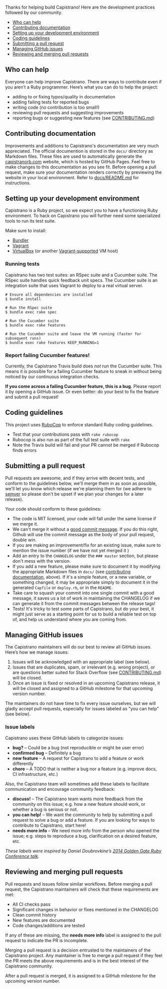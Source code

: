 Thanks for helping build Capistrano! Here are the development practices followed by our community.

* [Who can help](#who-can-help)
* [Contributing documentation](#contributing-documentation)
* [Setting up your development environment](#setting-up-your-development-environment)
* [Coding guidelines](#coding-guidelines)
* [Submitting a pull request](#submitting-a-pull-request)
* [Managing GitHub issues](#managing-github-issues)
* [Reviewing and merging pull requests](#reviewing-and-merging-pull-requests)

## Who can help

Everyone can help improve Capistrano. There are ways to contribute even if you aren’t a Ruby programmer. Here’s what you can do to help the project:

* adding to or fixing typos/quality in documentation
* adding failing tests for reported bugs
* writing code (no contribution is too small!)
* reviewing pull requests and suggesting improvements
* reporting bugs or suggesting new features (see [CONTRIBUTING.md][])

## Contributing documentation

Improvements and additions to Capistrano's documentation are very much appreciated. The official documention is stored in the `docs/` directory as Markdown files. These files are used to automatically generate the [capistranorb.com](http://capistranorb.com/) website, which is hosted by GitHub Pages. Feel free to make changes to this documentation as you see fit. Before opening a pull request, make sure your documentation renders correctly by previewing the website in your local environment. Refer to [docs/README.md][] for instructions.

## Setting up your development environment

Capistrano is a Ruby project, so we expect you to have a functioning Ruby environment. To hack on Capistrano you will further need some specialized tools to run its test suite.

Make sure to install:

* [Bundler](https://bundler.io/)
* [Vagrant](https://www.vagrantup.com/)
* [VirtualBox](https://www.virtualbox.org/wiki/Downloads) (or another [Vagrant-supported](https://docs.vagrantup.com/v2/getting-started/providers.html) VM host)


### Running tests

Capistrano has two test suites: an RSpec suite and a Cucumber suite. The RSpec suite handles quick feedback unit specs. The Cucumber suite is an integration suite that uses Vagrant to deploy to a real virtual server.

```
# Ensure all dependencies are installed
$ bundle install

# Run the RSpec suite
$ bundle exec rake spec

# Run the Cucumber suite
$ bundle exec rake features

# Run the Cucumber suite and leave the VM running (faster for subsequent runs)
$ bundle exec rake features KEEP_RUNNING=1
```

### Report failing Cucumber features!

Currently, the Capistrano Travis build does *not* run the Cucumber suite. This means it is possible for a failing Cucumber feature to sneak in without being noticed by our continuous integration checks.

**If you come across a failing Cucumber feature, this is a bug.** Please report it by opening a GitHub issue. Or even better: do your best to fix the feature and submit a pull request!

## Coding guidelines

This project uses [RuboCop](https://github.com/bbatsov/rubocop) to enforce standard Ruby coding guidelines.

* Test that your contributions pass with `rake rubocop`
* Rubocop is also run as part of the full test suite with `rake`
* Note the Travis build will fail and your PR cannot be merged if Rubocop finds errors

## Submitting a pull request

Pull requests are awesome, and if they arrive with decent tests, and conform to the guidelines below, we'll merge them in as soon as possible, we'll let you know which release we're planning them for (we adhere to [semver](http://semver.org/) so please don't be upset if we plan your changes for a later release).

Your code should conform to these guidelines:

 * The code is MIT licensed, your code will fall under the same license if we merge it.
 * We can't merge it without a [good commit message](http://robots.thoughtbot.com/5-useful-tips-for-a-better-commit-message). If you do this right, Github will use the commit message as the body of your pull request, double win.
 * If you are making an improvement/fix for an existing issue, make sure to mention the issue number (if we have not yet merged it )
 * Add an entry to the `CHANGELOG` under the `### master` section, but please don't mess with the version.
 * If you add a new feature, please make sure to document it by modifying the appropriate Markdown files in `docs/` (see [contributing documentation](#contributing-documentation), above). If it's a simple feature, or a new variable, or something changed, it may be appropriate simply to document it in the generated `Capfile` or `deploy.rb`, or in the `README`.
 * Take care to squash your commit into one single commit with a good message, it saves us a lot of work in maintaining the CHANGELOG if we can generate it from the commit messages between the release tags!
 * Tests! It's tricky to test some parts of Capistrano, but do your best, it might just serve as a starting point for us to build a reliable test on top of, and help us understand where you are coming from.

## Managing GitHub issues

The Capistrano maintainers will do our best to review all GitHub issues. Here’s how we manage issues:

1. Issues will be acknowledged with an appropriate label (see below).
2. Issues that are duplicates, spam, or irrelevant (e.g. wrong project), or are questions better suited for Stack Overflow (see [CONTRIBUTING.md][]) will be closed.
3. Once an issue is fixed or resolved in an upcoming Capistrano release, it will be closed and assigned to a GitHub milestone for that upcoming version number.

The maintainers do not have time to fix every issue ourselves, but we will gladly accept pull requests, especially for issues labeled as "you can help" (see below).

### Issue labels

Capistrano uses these GitHub labels to categorize issues:

* **bug?** – Could be a bug (not reproducible or might be user error)
* **confirmed bug** – Definitely a bug
* **new feature** – A request for Capistrano to add a feature or work differently
* **chore** – A TODO that is neither a bug nor a feature (e.g. improve docs, CI infrastructure, etc.)

Also, the Capistrano team will sometimes add these labels to facilitate communication and encourage community feedback:

* **discuss!** – The Capistrano team wants more feedback from the community on this issue; e.g. how a new feature should work, or whether a bug is serious or not.
* **you can help!** – We want the community to help by submitting a pull request to solve a bug or add a feature. If you are looking for ways to contribute to Capistrano, start here!
* **needs more info** – We need more info from the person who opened the issue; e.g. steps to reproduce a bug, clarification on a desired feature, etc.

*These labels were inspired by Daniel Doubrovkine’s [2014 Golden Gate Ruby Conference talk](http://confreaks.tv/videos/gogaruco2014-taking-over-someone-else-s-open-source-projects).*

## Reviewing and merging pull requests

Pull requests and issues follow similar workflows. Before merging a pull request, the Capistrano maintainers will check that these requirements are met:

* All CI checks pass
* Significant changes in behavior or fixes mentioned in the CHANGELOG
* Clean commit history
* New features are documented
* Code changes/additions are tested

If any of these are missing, the **needs more info** label is assigned to the pull request to indicate the PR is incomplete.

Merging a pull request is a decision entrusted to the maintainers of the Capistrano project. Any maintainer is free to merge a pull request if they feel the PR meets the above requirements and is in the best interest of the Capistrano community.

After a pull request is merged, it is assigned to a GitHub milestone for the upcoming version number.


[CONTRIBUTING.md]: https://github.com/capistrano/capistrano/blob/master/CONTRIBUTING.md
[docs/README.md]: https://github.com/capistrano/capistrano/blob/master/docs/README.md
